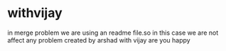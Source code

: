 # withvijay
in merge problem we are using an readme file.so in this case we are not affect any problem
created by arshad
with vijay
are you happy
